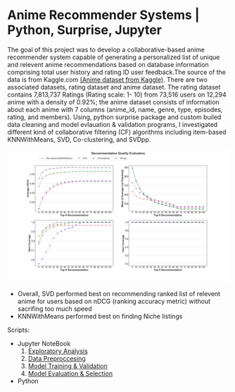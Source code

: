 # Anime Recommender Systems | Python, Surprise, Jupyter

The goal of this project was to develop a collaborative-based anime recommender system capable of generating a personalized list of unique and relevent anime recommendations based on database information comprising total user history and rating ID user feedback.The source of the data is from Kaggle.com [(Anime dataset from Kaggle)](https://www.kaggle.com/CooperUnion/anime-recommendations-database). There are two associated datasets, rating dataset and anime dataset. The rating dataset contains 7,813,737 Ratings (Rating scale: 1- 10) from 73,516 users on 12,294 anime with a density of 0.92%; the anime dataset consists of information about each anime with 7 columns (anime_id, name, genre, type, episodes, rating, and members). Using, python surprise package and custom builed data cleaning and model evlauation & validation programs, I investigated different kind of collaborative filtering (CF) algorithms including item-based KNNWithMeans, SVD, Co-clustering, and SVDpp. 


![model comparison & evalaution](/graph/recQualityPlot3.png)


* Overall, SVD performed best on recommending ranked list of relevent anime for users based on nDCG (ranking accuracy metric) without sacrifing too much speed
* KNNWithMeans performed best on finding Niche listings


Scripts:
- Jupyter NoteBook
  1. [Exploratory Analysis](/Jupyter%20notebook/Jason_Anime_recommender_system-EDA_of_original_anime_datasets.ipynb)
  2. [Data Preproccesing](/Jupyter%20notebook/Jason_Anime_recommender_system_Data_Preproccessing.ipynb)
  3. [Model Training & Validation](/Jupyter%20notebook/Jason_Anime_recommender_system_Model%20training.ipynb)
  4. [Model Evaluation & Selection](/Jupyter%20notebook/Jason_Anime_recommender_system_Model%20Evaluation_and_Comparsion.ipynb)
- Python
